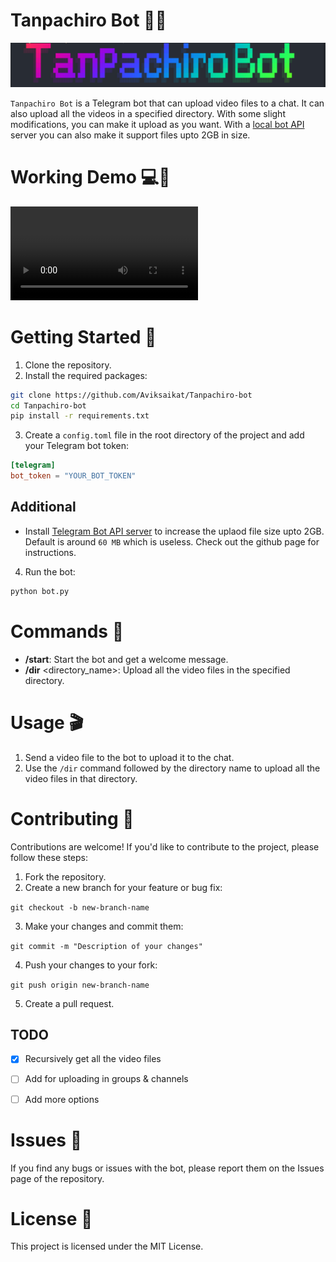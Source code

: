 # Tanpachiro Bot 🤖🎥

![](media/banner_tanpachiro.png)

`Tanpachiro Bot` is a Telegram bot that can upload video files to a chat. It can also upload all the videos in a specified directory. With some slight modifications, you can make it upload as you want. With a [local bot API](https://github.com/tdlib/telegram-bot-api) server you can also make it support files upto 2GB in size.


# Working Demo 💻📱
![](https://user-images.githubusercontent.com/31238298/235325725-c2159cfe-399a-4139-9e5e-e40b2a9402f5.mp4)


# Getting Started 🚀
1. Clone the repository.
2. Install the required packages:
```sh
git clone https://github.com/Aviksaikat/Tanpachiro-bot
cd Tanpachiro-bot
pip install -r requirements.txt
```

3. Create a `config.toml` file in the root directory of the project and add your Telegram bot token:

```toml
[telegram]
bot_token = "YOUR_BOT_TOKEN"
```

## Additional 
- Install [Telegram Bot API server](https://github.com/tdlib/telegram-bot-api) to increase the uplaod file size upto 2GB. Default is around `60 MB` which is useless. Check out the github page for instructions.


4. Run the bot: 
```py
python bot.py
```

# Commands 📝
- **/start**: Start the bot and get a welcome message.
- **/dir** <directory_name>: Upload all the video files in the specified directory.

# Usage 🎬
1. Send a video file to the bot to upload it to the chat.
2. Use the `/dir` command followed by the directory name to upload all the video files in that directory.

# Contributing 🤝
Contributions are welcome! If you'd like to contribute to the project, please follow these steps:

1. Fork the repository.
2. Create a new branch for your feature or bug fix: 

`git checkout -b new-branch-name`

3. Make your changes and commit them: 

`git commit -m "Description of your changes"`

4. Push your changes to your fork: 

`git push origin new-branch-name`

5. Create a pull request.

## TODO

- [x] Recursively get all the video files
- [ ] Add for uploading in groups & channels
- [ ] Add more options


# Issues 🐛
If you find any bugs or issues with the bot, please report them on the Issues page of the repository.

# License 📜
This project is licensed under the MIT License.
